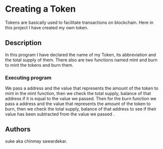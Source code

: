 # Creating a Token

Tokens are basically used to facilitate transactions on blockchain. Here in this project I have created my own token.

## Description

In this program I have declared the name of my Token, its abbreviation and the total supply of them.
There also are two functions named mint and burn to mint the tokens and burn them. 

### Executing program

We pass a address and the value that represents the amount of the token to mint in the mint function, then we check the total supply, balance of that address if it is equal to the value we passed.
Then for the burn function we pass a address and the value that represents the amount of the token to burn, then we check the total supply, balance of that address to see if their value has been subtracted from the value we passed .

## Authors

suke aka chinmay sawardekar.

